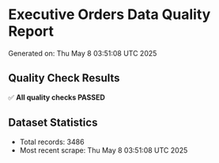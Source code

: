# Executive Orders Data Quality Report
Generated on: Thu May  8 03:51:08 UTC 2025

## Quality Check Results
✅ **All quality checks PASSED**

## Dataset Statistics
- Total records: 3486
- Most recent scrape: Thu May  8 03:51:08 UTC 2025
